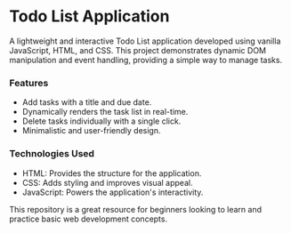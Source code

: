 # Todo List Application
A lightweight and interactive Todo List application developed using vanilla JavaScript, HTML, and CSS. This project demonstrates dynamic DOM manipulation and event handling, providing a simple way to manage tasks.

### Features
- Add tasks with a title and due date.
- Dynamically renders the task list in real-time.
- Delete tasks individually with a single click.
- Minimalistic and user-friendly design.

### Technologies Used
- HTML: Provides the structure for the application.
- CSS: Adds styling and improves visual appeal.
- JavaScript: Powers the application's interactivity.

This repository is a great resource for beginners looking to learn and practice basic web development concepts.
